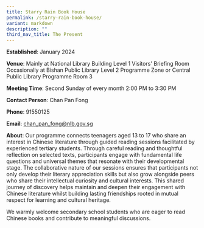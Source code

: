```yaml
---
title: Starry Rain Book House
permalink: /starry-rain-book-house/
variant: markdown
description: ""
third_nav_title: The Present
---
```

**Established**:	January 2024

**Venue**:	Mainly at National Library Building Level 1 Visitors' Briefing Room Occasionally at Bishan Public Library Level 2 Programme Zone or Central Public Library Programme Room 3

**Meeting Time**:	Second Sunday of every month
2:00 PM to 3:30 PM

**Contact Person**:	Chan Pan Fong

**Phone**: 91550125

**Email**: chan_pan_fong@nlb.gov.sg

**About**:	Our programme connects teenagers aged 13 to 17 who share an interest in Chinese literature through guided reading sessions facilitated by experienced tertiary students. Through careful reading and thoughtful reflection on selected texts, participants engage with fundamental life questions and universal themes that resonate with their developmental stage. The collaborative nature of our sessions ensures that participants not only develop their literary appreciation skills but also grow alongside peers who share their intellectual curiosity and cultural interests. This shared journey of discovery helps maintain and deepen their engagement with Chinese literature whilst building lasting friendships rooted in mutual respect for learning and cultural heritage.

We warmly welcome secondary school students who are eager to read Chinese books and contribute to meaningful discussions. 


